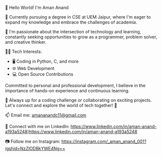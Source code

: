 👋 Hello World! I'm Aman Anand

📖 Currently pursuing a degree in CSE at UEM Jaipur, where I'm eager to expand my knowledge and embrace the challenges of academia.

🚀 I'm passionate about the intersection of technology and learning, constantly seeking opportunities to grow as a programmer, problem solver, and creative thinker.

👨‍💻 Tech Interests:
- 🖥️ Coding in Python, C, and more
- 🌐 Web Development
- 💻 Open Source Contributions

Committed to personal and professional development, I believe in the importance of hands-on experience and continuous learning.

📝 Always up for a coding challenge or collaborating on exciting projects. Let's connect and explore the world of tech together! 📩

📫 Email me: amananandc11@gmail.com

🔗 Connect with me on LinkedIn: https://www.linkedin.com/in/aman-anand-a193a5248)https://www.linkedin.com/in/aman-anand-a193a5248

📷 Follow me on Instagram: https://instagram.com/_aman_anand_001?igshid=NzZlODBkYWE4Ng==
